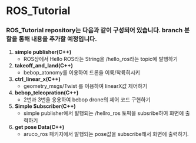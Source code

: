 # ROS_Tutorial
### __ROS_Tutorial repository는 다음과 같이 구성되어 있습니다. branch 분할을 통해 내용을 추가할 예정입니다.__
1. __simple publisher(C++)__
    * ROS상에서 Hello ROS라는 String을 /hello_ros라는 topic에 발행하기
2. __takeoff_and_land(C++)__
    * bebop_atonomy를 이용하여 드론을 이륙/착륙히시키
3. __ctrl_linear_x(C++)__
    * geometry_msgs/Twist 를 이용하여 linearX값 제어하기
4. __bebop_teleopration(C++)__
    * 2번과 3번을 응용하여 bebop drone의 제어 코드 구현하기
5. __Simple Subscriber(C++)__
    * simple publisher에서 발행되는 /hellro_ros 토픽을 subsribe하여 화면에 출력하기
6. __get pose Data(C++)__
    * aruco_ros 패키지에서 발행되는 pose값을 subscribe해서 화면에 출력하기.
    